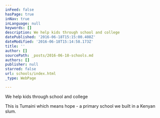 ```yaml
---
inFeed: false
hasPage: true
inNav: true
inLanguage: null
keywords: []
description: We help kids through school and college
datePublished: '2016-06-18T15:15:00.408Z'
dateModified: '2016-06-18T15:14:58.173Z'
title: ''
author: []
sourcePath: _posts/2016-06-18-schools.md
authors: []
publisher: null
starred: false
url: schools/index.html
_type: WebPage

---
```

We help kids through school and college

This is Tumaini which means hope - a primary school we built in a Kenyan slum.